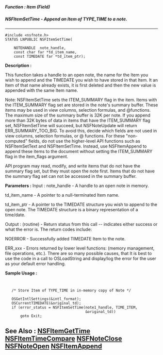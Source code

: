 ##### Function : Item (Field)
##### NSFItemSetTime - Append an Item of TYPE_TIME to a note.
---
```
#include <nsfnote.h>
STATUS LNPUBLIC NSFItemSetTime(

	NOTEHANDLE  note_handle,
	const char far *td_item_name,
	const TIMEDATE far *td_item_ptr);
```
**Description :**

This function takes a handle to an open note, the name for the Item you wish to 
append and the TIMEDATE  you wish to have stored in that Item.  It an Item of 
that name already exists, it is first deleted and then the new value is 
appended with the same Item name. 

Note: NSFItemSetTime sets the ITEM_SUMMARY flag in the item. Items with the 
ITEM_SUMMARY flag set are stored in the note's summary buffer. These items may 
be used in view columns,  selection formulas, and @functions. The maximum size 
of the summary buffer is 32K per note. If you append more than 32K bytes of 
data in items that have the ITEM_SUMMARY flag set, NSFItemSetTime will succeed, 
but NSFNoteUpdate will return ERR_SUMMARY_TOO_BIG. To avoid this, decide which 
fields are not used in view columns, selection formulas, or @ functions. For 
these "non-computed" fields, do not use the higher-level API functions such as 
NSFItemSetText and NSFItemSetTime. Instead, use NSFItemAppend to append these 
items to the document without setting the ITEM_SUMMARY flag in the item_flags 
argument.  

API program may read, modify, and write items that do not have the summary flag 
set, but they must open the note first. Items that do not have the summary flag 
set can not be accessed in the summary buffer.

**Parameters :**
Input :
note_handle  -  A handle to an open note in memory.

td_item_name  -  A pointer to a null-terminated Item name.  

td_item_ptr  -  A pointer to the TIMEDATE structure you wish to append to the open note.
The TIMEDATE structure is a binary representation of a time/date.

Output :
(routine)  -  Return status from this call -- indicates either success or what the error is. The return codes include:

NOERROR - Successfully added TIMEDATE Item to the note.

ERR_xxx - Errors returned by lower level functions: (memory management, file operations, etc.).  There are so many possible causes, that It is best to use the code in a call to OSLoadString and display/log the error for the user as your default error handling.



**Sample Usage :**
```


   /* Store Item of TYPE_TIME in in-memory copy of Note */

   OSGetIntlSettings(&intl_format);
   OSCurrentTIMEDATE(&original_td);
   if (error_status = NSFItemSetTime(note1_handle, TIME_ITEM,
                                     &original_td))
       goto Exit;

```
**See Also :**
[NSFItemGetTime](/reference/Func/NSFItemGetTime)
[NSFItemTimeCompare](/reference/Func/NSFItemTimeCompare)
[NSFNoteClose](/reference/Func/NSFNoteClose)
[NSFNoteOpen](/reference/Func/NSFNoteOpen)
[NSFItemAppend](/reference/Func/NSFItemAppend)
---
